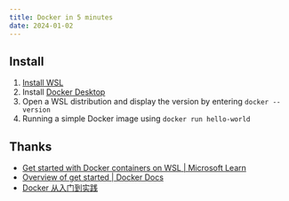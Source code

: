 ```yaml
---
title: Docker in 5 minutes
date: 2024-01-02
---
```


## Install

1. [Install WSL](https://learn.microsoft.com/en-us/windows/wsl/install)
2. Install [Docker Desktop](https://docs.docker.com/docker-for-windows/wsl/#download)
3. Open a WSL distribution and display the version by entering `docker --version`
4. Running a simple Docker image using `docker run hello-world`




##  Thanks

- [Get started with Docker containers on WSL | Microsoft Learn](https://learn.microsoft.com/en-us/windows/wsl/tutorials/wsl-containers)
- [Overview of get started | Docker Docs](https://docs.docker.com/guides/get-started/)
- [Docker 从入门到实践](https://yeasy.gitbook.io/docker_practice/)